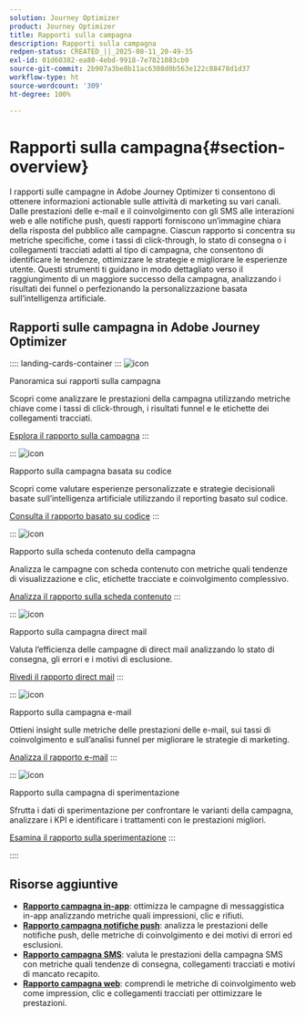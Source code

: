 ```yaml
---
solution: Journey Optimizer
product: Journey Optimizer
title: Rapporti sulla campagna
description: Rapporti sulla campagna
redpen-status: CREATED_||_2025-08-11_20-49-35
exl-id: 01d60382-ea80-4ebd-9918-7e7821083cb9
source-git-commit: 2b907a3be8b11ac6308d0b563e122c88478d1d37
workflow-type: ht
source-wordcount: '309'
ht-degree: 100%

---
```


# Rapporti sulla campagna{#section-overview}

I rapporti sulle campagne in Adobe Journey Optimizer ti consentono di ottenere informazioni actionable sulle attività di marketing su vari canali. Dalle prestazioni delle e-mail e il coinvolgimento con gli SMS alle interazioni web e alle notifiche push, questi rapporti forniscono un’immagine chiara della risposta del pubblico alle campagne. Ciascun rapporto si concentra su metriche specifiche, come i tassi di click-through, lo stato di consegna o i collegamenti tracciati adatti al tipo di campagna, che consentono di identificare le tendenze, ottimizzare le strategie e migliorare le esperienze utente. Questi strumenti ti guidano in modo dettagliato verso il raggiungimento di un maggiore successo della campagna, analizzando i risultati dei funnel o perfezionando la personalizzazione basata sull’intelligenza artificiale.

## Rapporti sulle campagna in Adobe Journey Optimizer

:::: landing-cards-container
:::
![icon](https://cdn.experienceleague.adobe.com/icons/chart-line.svg?lang=it)

Panoramica sui rapporti sulla campagna

Scopri come analizzare le prestazioni della campagna utilizzando metriche chiave come i tassi di click-through, i risultati funnel e le etichette dei collegamenti tracciati.

[Esplora il rapporto sulla campagna](../using/reports/campaign-global-report-cja.md)
:::

:::
![icon](https://cdn.experienceleague.adobe.com/icons/code-branch.svg?lang=it)

Rapporto sulla campagna basata su codice

Scopri come valutare esperienze personalizzate e strategie decisionali basate sull’intelligenza artificiale utilizzando il reporting basato sul codice.

[Consulta il rapporto basato su codice](../using/reports/campaign-global-report-cja-code.md)
:::

:::
![icon](https://cdn.experienceleague.adobe.com/icons/list-check.svg?lang=it)

Rapporto sulla scheda contenuto della campagna

Analizza le campagne con scheda contenuto con metriche quali tendenze di visualizzazione e clic, etichette tracciate e coinvolgimento complessivo.

[Analizza il rapporto sulla scheda contenuto](../using/reports/campaign-global-report-cja-content.md)
:::

:::
![icon](https://cdn.experienceleague.adobe.com/icons/envelope.svg?lang=it)

Rapporto sulla campagna direct mail

Valuta l’efficienza delle campagne di direct mail analizzando lo stato di consegna, gli errori e i motivi di esclusione.

[Rivedi il rapporto direct mail](../using/reports/campaign-global-report-cja-direct.md)
:::

:::
![icon](https://cdn.experienceleague.adobe.com/icons/envelope-open-text.svg?lang=it)

Rapporto sulla campagna e-mail

Ottieni insight sulle metriche delle prestazioni delle e-mail, sui tassi di coinvolgimento e sull’analisi funnel per migliorare le strategie di marketing.

[Analizza il rapporto e-mail](../using/reports/campaign-global-report-cja-email.md)
:::

:::
![icon](https://cdn.experienceleague.adobe.com/icons/vial.svg?lang=it)

Rapporto sulla campagna di sperimentazione

Sfrutta i dati di sperimentazione per confrontare le varianti della campagna, analizzare i KPI e identificare i trattamenti con le prestazioni migliori.

[Esamina il rapporto sulla sperimentazione](../using/reports/campaign-global-report-cja-experimentation.md)
:::

::::


## Risorse aggiuntive

- **[Rapporto campagna in-app](../using/reports/campaign-global-report-cja-inapp.md)**: ottimizza le campagne di messaggistica in-app analizzando metriche quali impressioni, clic e rifiuti.
- **[Rapporto campagna notifiche push](../using/reports/campaign-global-report-cja-push.md)**: analizza le prestazioni delle notifiche push, delle metriche di coinvolgimento e dei motivi di errori ed esclusioni.
- **[Rapporto campagna SMS](../using/reports/campaign-global-report-cja-sms.md)**: valuta le prestazioni della campagna SMS con metriche quali tendenze di consegna, collegamenti tracciati e motivi di mancato recapito.
- **[Rapporto campagna web](../using/reports/campaign-global-report-cja-web.md)**: comprendi le metriche di coinvolgimento web come impression, clic e collegamenti tracciati per ottimizzare le prestazioni.
